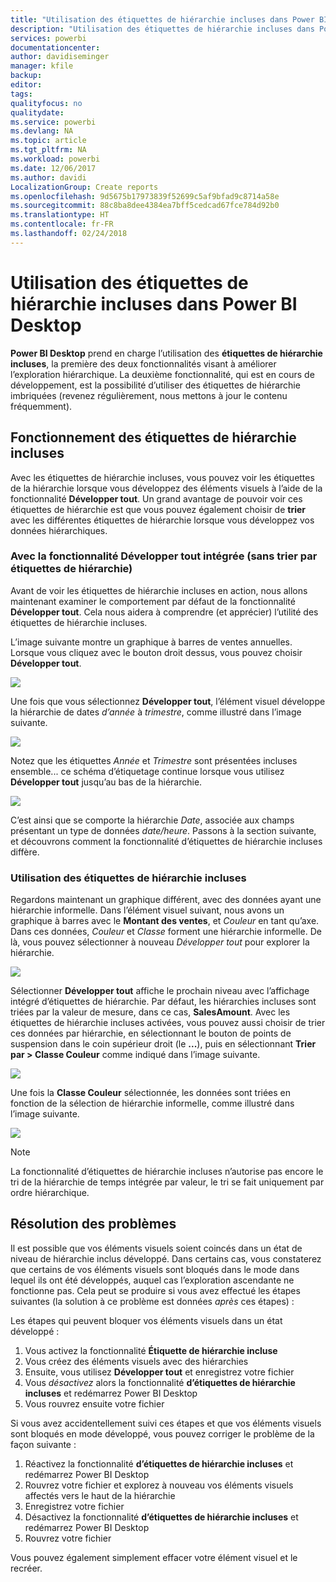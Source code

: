 ```yaml
---
title: "Utilisation des étiquettes de hiérarchie incluses dans Power BI Desktop"
description: "Utilisation des étiquettes de hiérarchie incluses dans Power BI Desktop"
services: powerbi
documentationcenter: 
author: davidiseminger
manager: kfile
backup: 
editor: 
tags: 
qualityfocus: no
qualitydate: 
ms.service: powerbi
ms.devlang: NA
ms.topic: article
ms.tgt_pltfrm: NA
ms.workload: powerbi
ms.date: 12/06/2017
ms.author: davidi
LocalizationGroup: Create reports
ms.openlocfilehash: 9d5675b17973839f52699c5af9bfad9c8714a58e
ms.sourcegitcommit: 88c8ba8dee4384ea7bff5cedcad67fce784d92b0
ms.translationtype: HT
ms.contentlocale: fr-FR
ms.lasthandoff: 02/24/2018
---
```

# <a name="use-inline-hierarchy-labels-in-power-bi-desktop"></a>Utilisation des étiquettes de hiérarchie incluses dans Power BI Desktop
**Power BI Desktop** prend en charge l’utilisation des **étiquettes de hiérarchie incluses**, la première des deux fonctionnalités visant à améliorer l’exploration hiérarchique. La deuxième fonctionnalité, qui est en cours de développement, est la possibilité d’utiliser des étiquettes de hiérarchie imbriquées (revenez régulièrement, nous mettons à jour le contenu fréquemment).   

## <a name="how-inline-hierarchy-labels-work"></a>Fonctionnement des étiquettes de hiérarchie incluses
Avec les étiquettes de hiérarchie incluses, vous pouvez voir les étiquettes de la hiérarchie lorsque vous développez des éléments visuels à l’aide de la fonctionnalité **Développer tout**. Un grand avantage de pouvoir voir ces étiquettes de hiérarchie est que vous pouvez également choisir de **trier** avec les différentes étiquettes de hiérarchie lorsque vous développez vos données hiérarchiques.

### <a name="using-the-built-in-expand-all-feature-without-sorting-by-hierarchy-labels"></a>Avec la fonctionnalité Développer tout intégrée (sans trier par étiquettes de hiérarchie)
Avant de voir les étiquettes de hiérarchie incluses en action, nous allons maintenant examiner le comportement par défaut de la fonctionnalité **Développer tout**. Cela nous aidera à comprendre (et apprécier) l’utilité des étiquettes de hiérarchie incluses.

L’image suivante montre un graphique à barres de ventes annuelles. Lorsque vous cliquez avec le bouton droit dessus, vous pouvez choisir **Développer tout**.

![](media/desktop-inline-hierarchy-labels/inlinehierarchy_4.png)

Une fois que vous sélectionnez **Développer tout**, l’élément visuel développe la hiérarchie de dates *d’année* à *trimestre*, comme illustré dans l’image suivante.

![](media/desktop-inline-hierarchy-labels/inlinehierarchy_5.png)

Notez que les étiquettes *Année* et *Trimestre* sont présentées incluses ensemble... ce schéma d’étiquetage continue lorsque vous utilisez **Développer tout** jusqu’au bas de la hiérarchie.

![](media/desktop-inline-hierarchy-labels/inlinehierarchy_6.png)

C’est ainsi que se comporte la hiérarchie *Date*, associée aux champs présentant un type de données *date/heure*. Passons à la section suivante, et découvrons comment la fonctionnalité d’étiquettes de hiérarchie incluses diffère.

### <a name="using-inline-hierarchy-labels"></a>Utilisation des étiquettes de hiérarchie incluses
Regardons maintenant un graphique différent, avec des données ayant une hiérarchie informelle. Dans l’élément visuel suivant, nous avons un graphique à barres avec le **Montant des ventes**, et *Couleur* en tant qu’axe. Dans ces données, *Couleur* et *Classe* forment une hiérarchie informelle. De là, vous pouvez sélectionner à nouveau *Développer tout* pour explorer la hiérarchie.

![](media/desktop-inline-hierarchy-labels/inlinehierarchy_7.png)

Sélectionner **Développer tout** affiche le prochain niveau avec l’affichage intégré d’étiquettes de hiérarchie. Par défaut, les hiérarchies incluses sont triées par la valeur de mesure, dans ce cas, **SalesAmount**. Avec les étiquettes de hiérarchie incluses activées, vous pouvez aussi choisir de trier ces données par hiérarchie, en sélectionnant le bouton de points de suspension dans le coin supérieur droit (le **...**), puis en sélectionnant **Trier par > Classe Couleur** comme indiqué dans l’image suivante.

![](media/desktop-inline-hierarchy-labels/inlinehierarchy_8.png)

Une fois la **Classe Couleur** sélectionnée, les données sont triées en fonction de la sélection de hiérarchie informelle, comme illustré dans l’image suivante.

![](media/desktop-inline-hierarchy-labels/inlinehierarchy_9.png)

> [!NOTE]
> La fonctionnalité d’étiquettes de hiérarchie incluses n’autorise pas encore le tri de la hiérarchie de temps intégrée par valeur, le tri se fait uniquement par ordre hiérarchique.
> 
> 

## <a name="troubleshooting"></a>Résolution des problèmes
Il est possible que vos éléments visuels soient coincés dans un état de niveau de hiérarchie inclus développé. Dans certains cas, vous constaterez que certains de vos éléments visuels sont bloqués dans le mode dans lequel ils ont été développés, auquel cas l’exploration ascendante ne fonctionne pas. Cela peut se produire si vous avez effectué les étapes suivantes (la solution à ce problème est données *après* ces étapes) :

Les étapes qui peuvent bloquer vos éléments visuels dans un état développé :

1. Vous activez la fonctionnalité **Étiquette de hiérarchie incluse**
2. Vous créez des éléments visuels avec des hiérarchies
3. Ensuite, vous utilisez **Développer tout** et enregistrez votre fichier
4. Vous *désactivez* alors la fonctionnalité **d’étiquettes de hiérarchie incluses** et redémarrez Power BI Desktop
5. Vous rouvrez ensuite votre fichier

Si vous avez accidentellement suivi ces étapes et que vos éléments visuels sont bloqués en mode développé, vous pouvez corriger le problème de la façon suivante :

1. Réactivez la fonctionnalité **d’étiquettes de hiérarchie incluses** et redémarrez Power BI Desktop
2. Rouvrez votre fichier et explorez à nouveau vos éléments visuels affectés vers le haut de la hiérarchie
3. Enregistrez votre fichier
4. Désactivez la fonctionnalité **d’étiquettes de hiérarchie incluses** et redémarrez Power BI Desktop
5. Rouvrez votre fichier

Vous pouvez également simplement effacer votre élément visuel et le recréer.

